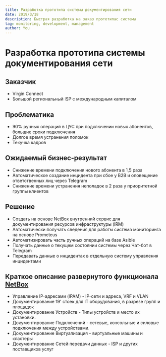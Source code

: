 ```yaml
---
title: Разработка прототипа системы документирования сети
date: 2019/3/18
description: Быстрая разработка на заказ прототипас системы 
tag: monitoring, development, management
author: You
---
```


# Разработка прототипа системы документирования сети

## Заказчик
 - Virgin Connect
 - Большой региональный ISP с международным капиталом

## Проблематика 
 - 90% ручных операций в ЦУС при подключении новых абонентов, большие сроки подключения
 - Долгое время устранения поломок
 - Текучка кадров

## Ожидаемый бизнес-результат 
 - Снижение времени подключения нового абонента в 1,5 раза 
 - Автоматическое создание инцидента при сбое у B2B и оповещение ответственных лиц через Telegram
 - Снижение времени устранения неполадок в 2 раза у приоритетной группы клиентов
  

## Решение 
 - Создать на основе NetBox внутренний сервис для документирования ресурсов инфраструктуры (IRM)
 - Автоматически получать сведения для работы сиcтема мониторинга на основе Prometeus 
 - Автоматизировать часть ручных операций на базе Asible
 - Получать данные о текущем состоянии сиcтемы через Чат-бот в Telegram
 - Передавать данные о инцидентах в отдельную сиcтему управления инцидентами


## Краткое описание развернутого функционала [NetBox](https://github.com/netbox-community/netbox)
 - Управление IP-адресами (IPAM) - IP-сети и адреса, VRF и VLAN
 - Документирование 19' стоек для IT оборудования, в разрезе групп и площадок
 - Документирование Устройств - Типы устройств и место их установки.
 - Документирование Подключений - сетевые, консольные и силовые подключения между устройствами.
 - Документирование Виртуализация - виртуальные машины и кластеры
 - Документирование Сетей передачи данных - ISP и других поставщиков услуг
